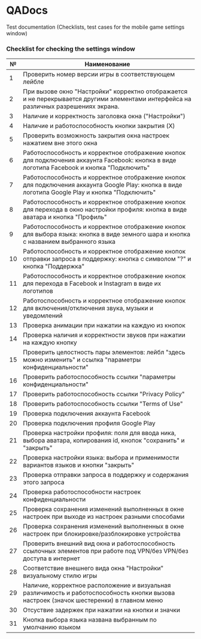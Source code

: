 # QADocs
 Test documentation (Checklists, test cases for the mobile game settings window)


### Checklist for checking the settings window

| №  | Наименование |
|----|--------------|
| 1  | Проверить номер версии игры в соответствующем лейбле |
| 2  | При вызове окно "Настройки" корректно отображается и не перекрывается другими элементами интерфейса на различных разрешениях экрана. |
| 3  | Наличие и корректность заголовка окна ("Настройки") |
| 4  | Наличие и работоспособность кнопки закрытия (X) |
| 5  | Проверить возможность закрытия окна настроек нажатием вне этого окна |
| 6  | Работоспособность и корректное отображение кнопок для подключения аккаунта Facebook: кнопка в виде логотипа Facebook и кнопка "Подключить" |
| 7  | Работоспособность и корректное отображение кнопок для подключения аккаунта Google Play: кнопка в виде логотипа Google Play и кнопка "Подключить" |
| 8  | Работоспособность и корректное отображение кнопок для перехода в окно настройки профиля: кнопка в виде аватара и кнопка "Профиль" |
| 9  | Работоспособность и корректное отображение кнопок для выбора языка: кнопка в виде земного шара и кнопка с названием выбранного языка |
| 10 | Работоспособность и корректное отображение кнопок отправки запроса в поддержку: кнопка с символом "?" и кнопка "Поддержка" |
| 11 | Работоспособность и корректное отображение кнопок для перехода в Facebook и Instagram в виде их логотипов |
| 12 | Работоспособность и корректное отображение кнопок для включения/отключения звука, музыки и уведомлений |
| 13 | Проверка анимации при нажатии на каждую из кнопок |
| 14 | Проверка наличия и корректности звуков при нажатии на каждую кнопку |
| 15 | Проверить целостность пары элементов: лейбл "здесь можно изменить" и ссылка "параметры конфиденциальности" |
| 16 | Проверить работоспособность ссылки "параметры конфиденциальности" |
| 17 | Проверить работоспособность ссылки "Privacy Policy" |
| 18 | Проверить работоспособность ссылки "Terms of Use" |
| 19 | Проверка подключения аккаунта Facebook |
| 20 | Проверка подключения профиля Google Play |
| 21 | Проверка настройки профиля: поля для ввода ника, выбора аватара, копирования id, кнопок "сохранить" и "закрыть" |
| 22 | Проверка настройки языка: выбора и применимости вариантов языков и кнопки "закрыть" |
| 23 | Проверка отправки запроса в поддержку и содержания этого запроса |
| 24 | Проверка работоспособности настроек конфиденциальности |
| 25 | Проверка сохранения изменений выполненных в окне настроек при выходе из настроек разными способами |
| 26 | Проверка сохранения изменений выполненных в окне настроек при блокировке/разблокировке устройства |
| 27 | Проверить внешний вид окна и работоспособность ссылочных элементов при работе под VPN/без VPN/без доступа в интернет |
| 28 |	Соответствие внешнего вида окна "Настройки" визуальному стилю игры |
| 29 |	Наличие, корректное расположение и визуальная различимость и работоспособность кнопки вызова настроек (значок шестеренки) в главном меню |
| 30 |	Отсуствие задержек при нажатии на кнопки и значки |
| 31 |	Кнопка выбора языка названа выбранным по умолчанию языком |


